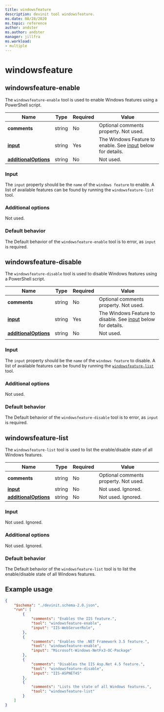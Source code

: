 ```yaml
---
title: windowsfeature
description: devinit tool windowsfeature.
ms.date: 08/28/2020
ms.topic: reference
author: andster
ms.author: andster
manager: jillfra
ms.workload:
- multiple
---
```

# windowsfeature

## windowsfeature-enable

The `windowsfeature-enable` tool is used to enable Windows features using a PowerShell script.

| Name                                             | Type   | Required | Value                                                                 |
|--------------------------------------------------|--------|----------|-----------------------------------------------------------------------|
| **comments**                                     | string | No       | Optional comments property. Not used.                                 |
| [**input**](#input)                              | string | Yes      | The Windows Feature to enable. See [input](#input) below for details. |
| [**additionalOptions**](#additional-options)     | string | No       | Not used.                                                             |

### Input

The `input` property should be the `name` of the `windows feature` to enable. A list of available features can be found by running the `windowsfeature-list` tool.

### Additional options

Not used.

### Default behavior

The Default behavior of the `windowsfeature-enable` tool is to error, as `input` is required.

## windowsfeature-disable

The `windowsfeature-disable` tool is used to disable Windows features using a PowerShell script.

| Name                                             | Type   | Required | Value                                                                                   |
|--------------------------------------------------|--------|----------|------------------------------------------------------------------------|
| **comments**                                     | string | No       | Optional comments property. Not used.                                  |
| [**input**](#input)                              | string | Yes      | The Windows Feature to disable. See [input](#input) below for details. |
| [**additionalOptions**](#additional-options)     | string | No       | Not used.
                                                           |

### Input

The `input` property should be the `name` of the `windows feature` to disable. A list of available features can be found by running the [`windowsfeature-list`](#windowsfeature-list) tool.

### Additional options

Not used.

### Default behavior

The Default behavior of the `windowsfeature-disable` tool is to error, as `input` is required.

## windowsfeature-list

The `windowsfeature-list` tool is used to list the enable/disable state of all Windows features.

| Name                                             | Type   | Required | Value                                      |
|--------------------------------------------------|--------|----------|--------------------------------------------|
| **comments**                                     | string | No       | Optional comments property. Not used.      |
| [**input**](#input)                              | string | No       | Not used. Ignored.                         |
| [**additionalOptions**](#additional-options)     | string | No       | Not used. Ignored.                         |

### Input

Not used. Ignored.

### Additional options

Not used. Ignored.

### Default behavior

The Default behavior of the `windowsfeature-list` tool is to list the enable/disable state of all Windows features.

## Example usage

```json
{
    "$schema": "./devinit.schema-2.0.json",
    "run": [
        {
            "comments": "Enables the IIS feature.",
            "tool": "windowsfeature-enable",
            "input": "IIS-WebServerRole",
        },
        {
            "comments": "Enables the .NET Framework 3.5 feature.",
            "tool": "windowsfeature-enable",
            "input": "Microsoft-Windows-NetFx3-OC-Package"
        },
        {
            "comments": "Disables the IIS Asp.Net 4.5 feature.",
            "tool": "windowsfeature-disable",
            "input": "IIS-ASPNET45"
        },
        {
            "comments": "Lists the state of all Windows features.",
            "tool": "windowsfeature-list"
        }
    ]
}
```
